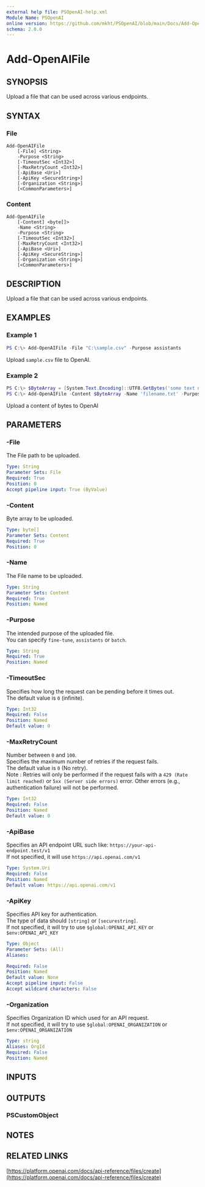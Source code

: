 ```yaml
---
external help file: PSOpenAI-help.xml
Module Name: PSOpenAI
online version: https://github.com/mkht/PSOpenAI/blob/main/Docs/Add-OpenAIFile.md
schema: 2.0.0
---
```


# Add-OpenAIFile

## SYNOPSIS
Upload a file that can be used across various endpoints.

## SYNTAX

### File
```
Add-OpenAIFile
    [-File] <String>
    -Purpose <String>
    [-TimeoutSec <Int32>]
    [-MaxRetryCount <Int32>]
    [-ApiBase <Uri>]
    [-ApiKey <SecureString>]
    [-Organization <String>]
    [<CommonParameters>]
```

### Content
```
Add-OpenAIFile
    [-Content] <byte[]>
    -Name <String>
    -Purpose <String>
    [-TimeoutSec <Int32>]
    [-MaxRetryCount <Int32>]
    [-ApiBase <Uri>]
    [-ApiKey <SecureString>]
    [-Organization <String>]
    [<CommonParameters>]
```

## DESCRIPTION
Upload a file that can be used across various endpoints.

## EXAMPLES

### Example 1
```powershell
PS C:\> Add-OpenAIFile -File "C:\sample.csv" -Purpose assistants
```

Upload `sample.csv` file to OpenAI.

### Example 2
```powershell
PS C:\> $ByteArray = [System.Text.Encoding]::UTF8.GetBytes('some text data')
PS C:\> Add-OpenAIFile -Content $ByteArray -Name 'filename.txt' -Purpose assistants
```

Upload a content of bytes to OpenAI

## PARAMETERS

### -File
The File path to be uploaded.

```yaml
Type: String
Parameter Sets: File
Required: True
Position: 0
Accept pipeline input: True (ByValue)
```

### -Content
Byte array to be uploaded.

```yaml
Type: byte[]
Parameter Sets: Content
Required: True
Position: 0
```

### -Name
The File name to be uploaded.

```yaml
Type: String
Parameter Sets: Content
Required: True
Position: Named
```

### -Purpose
The intended purpose of the uploaded file.  
You can specify `fine-tune`, `assistants` or `batch`.

```yaml
Type: String
Required: True
Position: Named
```

### -TimeoutSec
Specifies how long the request can be pending before it times out.  
The default value is `0` (infinite).

```yaml
Type: Int32
Required: False
Position: Named
Default value: 0
```

### -MaxRetryCount
Number between `0` and `100`.  
Specifies the maximum number of retries if the request fails.  
The default value is `0` (No retry).  
Note : Retries will only be performed if the request fails with a `429 (Rate limit reached)` or `5xx (Server side errors)` error. Other errors (e.g., authentication failure) will not be performed.  

```yaml
Type: Int32
Required: False
Position: Named
Default value: 0
```

### -ApiBase
Specifies an API endpoint URL such like: `https://your-api-endpoint.test/v1`  
If not specified, it will use `https://api.openai.com/v1`

```yaml
Type: System.Uri
Required: False
Position: Named
Default value: https://api.openai.com/v1
```

### -ApiKey
Specifies API key for authentication.  
The type of data should `[string]` or `[securestring]`.  
If not specified, it will try to use `$global:OPENAI_API_KEY` or `$env:OPENAI_API_KEY`

```yaml
Type: Object
Parameter Sets: (All)
Aliases:

Required: False
Position: Named
Default value: None
Accept pipeline input: False
Accept wildcard characters: False
```

### -Organization
Specifies Organization ID which used for an API request.  
If not specified, it will try to use `$global:OPENAI_ORGANIZATION` or `$env:OPENAI_ORGANIZATION`

```yaml
Type: string
Aliases: OrgId
Required: False
Position: Named
```

## INPUTS

## OUTPUTS

### PSCustomObject

## NOTES

## RELATED LINKS

[https://platform.openai.com/docs/api-reference/files/create](https://platform.openai.com/docs/api-reference/files/create)

